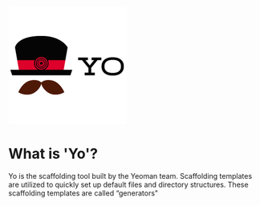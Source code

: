 ![Yo Command](../assets/images/yo.png)
# What is 'Yo'?

Yo is the scaffolding tool built by the Yeoman team. Scaffolding templates are utilized to quickly set up default files and directory structures. These scaffolding templates are called “generators"

